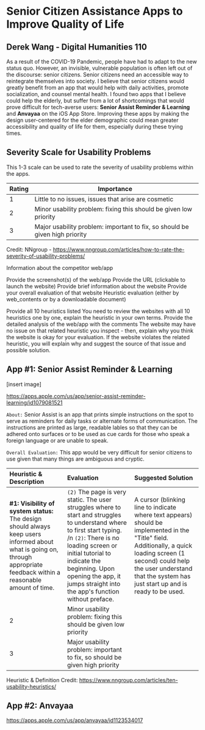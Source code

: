 # Senior Citizen Assistance Apps to Improve Quality of Life 
## Derek Wang - Digital Humanities 110

As a result of the COVID-19 Pandemic, people have had to adapt to the new status quo. However, an invisible, vulnerable population is often left out of the discourse: senior citizens. Senior citizens need an accessible way to reintegrate themselves into society. I believe that senior citizens would greatly benefit from an app that would help with daily activities, promote socialization, and counsel mental health. I found two apps that I believe could help the elderly, but suffer from a lot of shortcomings that would prove difficult for tech-averse users: **Senior Assist Reminder & Learning** and **Anvayaa** on the iOS App Store. Improving these apps by making the design user-centered for the elder demographic could mean greater accessibility and quality of life for them, especially during these trying times. 

## Severity Scale for Usability Problems
This 1-3 scale can be used to rate the severity of usability problems within the apps. 

| Rating | Importance |
|--------|------------|
| 1      | Little to no issues, issues that arise are cosmetic |
| 2      | Minor usability problem: fixing this should be given low priority |
| 3      | Major usability problem: important to fix, so should be given high priority |

Credit: NNgroup - https://www.nngroup.com/articles/how-to-rate-the-severity-of-usability-problems/


Information about the competitor web/app 

Provide the screenshot(s) of the web/app
Provide the URL (clickable to launch the website)
Provide brief information about the website
Provide your overall evaluation of that website
Heuristic evaluation (either by web_contents or by a downloadable document)

Provide all 10 heuristics listed
You need to review the websites with all 10 heuristics one by one, explain the heuristic in your own terms.
Provide the detailed analysis of the web/app with the comments 
The website may have no issue on that related heuristic you inspect - then, explain why you think the website is okay for your evaluation.
If the website violates the related heuristic, you will explain why and suggest the source of that issue and possible solution.




## App #1: Senior Assist Reminder & Learning
[insert image]

https://apps.apple.com/us/app/senior-assist-reminder-learning/id1079081521

`About:` Senior Assist is an app that prints simple instructions on the spot to serve as reminders for daily tasks or alternate forms of communication. The instructions are printed as large, readable lables so that they can be adhered onto surfaces or to be used as cue cards for those who speak a foreign language or are unable to speak.  
 
`Overall Evaluation:` This app would be very difficult for senior citizens to use given that many things are ambiguous and cryptic.  

| Heuristic & Description | Evaluation | Suggested Solution|
|:----|:---------|:------|
| **#1: Visibility of system status:** The design should always keep users informed about what is going on, through appropriate feedback within a reasonable amount of time.      | `(2)` The page is very static. The user struggles where to start and struggles to understand where to first start typing. /n `(2)`:  There is no loading screen or initial tutorial to indicate the beginning. Upon opening the app, it jumps straight into the app's function without preface.       |  A cursor (blinking line to indicate where text appears) should be implemented in the "Title" field. Additionally, a quick loading screen (1 second) could help the user understand that the system has just start up and is ready to be used.  |
| 2      | Minor usability problem: fixing this should be given low priority |
| 3      | Major usability problem: important to fix, so should be given high priority |

Heuristic & Definition Credit: https://www.nngroup.com/articles/ten-usability-heuristics/


## App #2: Anvayaa
https://apps.apple.com/us/app/anvayaa/id1123534017
